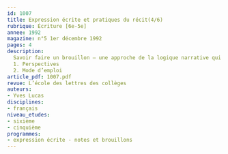 ```yaml
---
id: 1007
title: Expression écrite et pratiques du récit(4/6)
rubrique: Écriture [6e-5e]
annee: 1992
magazine: n°5 1er décembre 1992
pages: 4
description: 
  Savoir faire un brouillon – une approche de la logique narrative qui privilégie le mouvement du texte…
  1. Perspectives
  2. Mode d’emploi
article_pdf: 1007.pdf
revue: L’école des lettres des collèges
auteurs:
- Yves Lucas
disciplines:
- français
niveau_etudes:
- sixième
- cinquième
programmes:
- expression écrite - notes et brouillons
---
```

